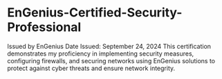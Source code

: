 # EnGenius-Certified-Security-Professional
Issued by EnGenius Date Issued: September 24, 2024  This certification demonstrates my proficiency in implementing security measures, configuring firewalls, and securing networks using EnGenius solutions to protect against cyber threats and ensure network integrity.
